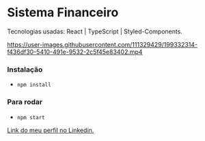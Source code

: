 # Sistema Financeiro

Tecnologias usadas: React | TypeScript | Styled-Components.

https://user-images.githubusercontent.com/111329429/199332314-f436df30-5410-491e-9532-2c5f45e83402.mp4

### Instalação
- `npm install`

### Para rodar 
- `npm start`

[Link do meu perfil no Linkedin.](https://www.linkedin.com/in/felipe-moises-4a1b58248/)
